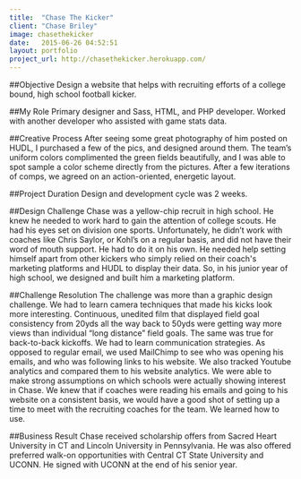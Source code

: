 ```yaml
---
title:  "Chase The Kicker"
client: "Chase Briley"
image: chasethekicker
date:   2015-06-26 04:52:51
layout: portfolio
project_url: http://chasethekicker.herokuapp.com/
---
```


##Objective
Design a website that helps with recruiting efforts of a college bound, high school football kicker.

##My Role
Primary designer and Sass, HTML, and PHP developer. Worked with another developer who assisted with game stats data.

##Creative Process
After seeing some great photography of him posted on HUDL, I purchased a few of the pics, and designed around them. The team’s uniform colors complimented the green fields beautifully, and I was able to spot sample a color scheme directly from the pictures. After a few iterations of comps, we agreed on an action-oriented, energetic layout.

##Project Duration
Design and development cycle was 2 weeks.

##Design Challenge
Chase was a yellow-chip recruit in high school. He knew he needed to work hard to gain the attention of college scouts. He had his eyes set on division one sports. Unfortunately, he didn’t work with coaches like Chris Saylor, or Kohl’s on a regular basis, and did not have their word of mouth support. He had to do it on his own. He needed help setting himself apart from other kickers who simply relied on their coach's marketing platforms and HUDL to display their data. So, in his junior year of high school, we designed and built him a marketing platform.

##Challenge Resolution
The challenge was more than a graphic design challenge. We had to learn camera techniques that made his kicks look more interesting. Continuous, unedited film that displayed field goal consistency from 20yds all the way back to 50yds were getting way more views than individual “long distance” field goals. The same was true for back-to-back kickoffs. We had to learn communication strategies. As opposed to regular email, we used MailChimp to see who was opening his emails, and who was following links to his website. We also tracked Youtube analytics and compared them to his website analytics. We were able to make strong assumptions on which schools were actually showing interest in Chase. We knew that if coaches were reading his emails and going to his website on a consistent basis, we would have a good shot of setting up a time to meet with the recruiting coaches for the team. We learned how to use. 

##Business Result
Chase received scholarship offers from Sacred Heart University in CT and Lincoln University in Pennsylvania. He was also offered preferred walk-on opportunities with Central CT State University and UCONN. He signed with UCONN at the end of his senior year.